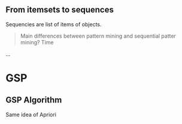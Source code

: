 
## From itemsets to sequences
Sequencies are list of items of objects.

> Main differences between pattern mining and sequential patter mining? Time


...


# GSP
## GSP Algorithm
Same idea of Apriori

